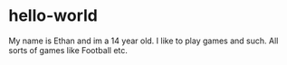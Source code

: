 # hello-world
My name is Ethan and im a 14 year old. I like to play games and such. All sorts of
games like Football etc.